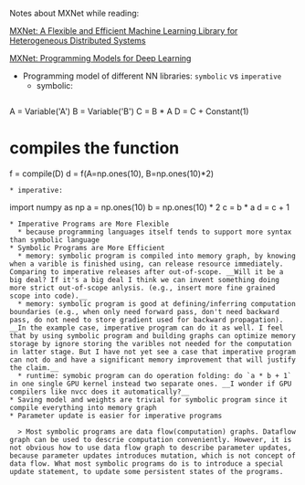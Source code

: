 Notes about MXNet while reading:

[MXNet: A Flexible and Efficient Machine Learning Library for Heterogeneous Distributed Systems](http://www.cs.cmu.edu/~muli/file/mxnet-learning-sys.pdf)

[MXNet: Programming Models for Deep Learning](http://mxnet.readthedocs.org/en/latest/program_model.html)

* Programming model of different NN libraries: `symbolic` vs `imperative`
  * symbolic:
  ```
A = Variable('A')
B = Variable('B')
C = B * A
D = C + Constant(1)
# compiles the function
f = compile(D)
d = f(A=np.ones(10), B=np.ones(10)*2)
  ```
  * imperative:
  ```
import numpy as np
a = np.ones(10)
b = np.ones(10) * 2
c = b * a
d = c + 1
  ```
  * Imperative Programs are More Flexible
    * because programming languages itself tends to support more syntax than symbolic language
  * Symbolic Programs are More Efficient
    * memory: symbolic program is compiled into memory graph, by knowing when a varible is finished using, can release resource immediately. Comparing to imperative releases after out-of-scope. __Will it be a big deal? If it's a big deal I think we can invent something doing more strict out-of-scope anlysis. (e.g., insert more fine grained scope into code).__
    * memory: symbolic program is good at defining/inferring computation boundaries (e.g., when only need forward pass, don't need backward pass, do not need to store gradient used for backward propagation). __In the example case, imperative program can do it as well. I feel that by using symbolic program and building graphs can optimize memory storage by ignore storing the varibles not needed for the computation in latter stage. But I have not yet see a case that imperative program can not do and have a significant memory improvement that will justify the claim.__
    * runtime: symobic program can do operation folding: do `a * b + 1` in one single GPU kernel instead two separate ones. __I wonder if GPU compilers like nvcc does it automatically?__
  * Saving model and weights are trivial for symbolic program since it compile everything into memory graph
  * Parameter update is easier for imperative programs

    > Most symbolic programs are data flow(computation) graphs. Dataflow graph can be used to descrie computation conveniently. However, it is not obvious how to use data flow graph to describe parameter updates, because parameter updates introduces mutation, which is not concept of data flow. What most symbolic programs do is to introduce a special update statement, to update some persistent states of the programs.
